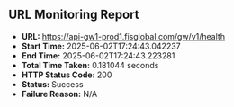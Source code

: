 ## URL Monitoring Report

- **URL:** https://api-gw1-prod1.fisglobal.com/gw/v1/health
- **Start Time:** 2025-06-02T17:24:43.042237
- **End Time:** 2025-06-02T17:24:43.223281
- **Total Time Taken:** 0.181044 seconds
- **HTTP Status Code:** 200
- **Status:** Success
- **Failure Reason:** N/A
